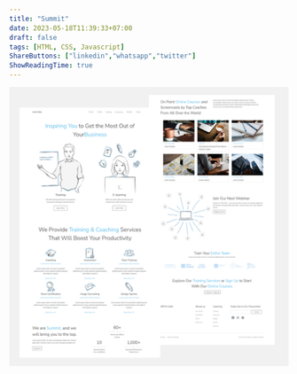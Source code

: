 ```yaml
---
title: "Summit"
date: 2023-05-18T11:39:33+07:00
draft: false
tags: [HTML, CSS, Javascript]
ShareButtons: ["linkedin","whatsapp","twitter"]
ShowReadingTime: true
---
```


![Summit](./Summit.jpg)